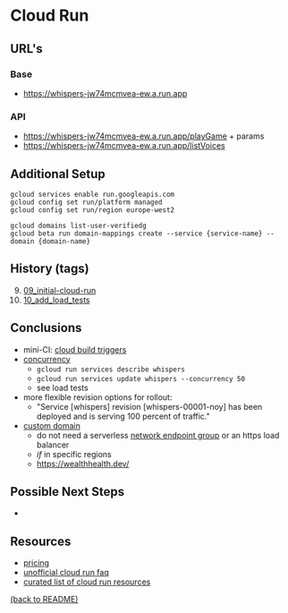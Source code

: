 # Cloud Run

## URL's

### Base
* https://whispers-jw74mcmvea-ew.a.run.app  

### API
* https://whispers-jw74mcmvea-ew.a.run.app/playGame + params
* https://whispers-jw74mcmvea-ew.a.run.app/listVoices

## Additional Setup
```
gcloud services enable run.googleapis.com
gcloud config set run/platform managed
gcloud config set run/region europe-west2

gcloud domains list-user-verifiedg
gcloud beta run domain-mappings create --service {service-name} --domain {domain-name}
```

## History (tags)
9. [09_initial-cloud-run](https://github.com/numical/whispers/releases/tag/09-initial-cloud-run)
10. [10_add_load_tests](https://github.com/numical/whispers/releases/tag/10_add_load_tests)

## Conclusions
* mini-CI:  [cloud build triggers](https://cloud.google.com/cloud-build/docs/automating-builds/create-github-app-triggers)
* [concurrency](https://cloud.google.com/run/docs/about-concurrency)
  * `gcloud run services describe whispers`
  * `gcloud run services update whispers --concurrency 50`  
  * see load tests
* more flexible revision options for rollout:
  * "Service [whispers] revision [whispers-00001-noy] has been deployed and is serving 100 percent of traffic."
* [custom domain](https://cloud.google.com/run/docs/mapping-custom-domains)
  * do not need a serverless [network endpoint group](https://cloud.google.com/load-balancing/docs/negs/serverless-neg-concepts) or an https load balancer
  * _if_ in specific regions
  * https://wealthhealth.dev/

## Possible Next Steps
* 

## Resources
* [pricing](https://cloud.google.com/run/pricing)
* [unofficial cloud run faq](https://github.com/ahmetb/cloud-run-faq)
* [curated list of cloud run resources](https://github.com/steren/awesome-cloudrun)


[(back to README)](../README.md)

